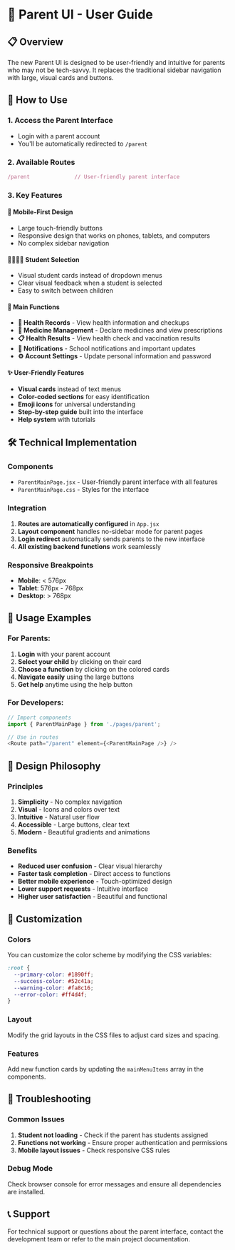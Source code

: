 # 🎯 Parent UI - User Guide

## 📋 Overview
The new Parent UI is designed to be user-friendly and intuitive for parents who may not be tech-savvy. It replaces the traditional sidebar navigation with large, visual cards and buttons.

## 🚀 How to Use

### 1. **Access the Parent Interface**
- Login with a parent account
- You'll be automatically redirected to `/parent`

### 2. **Available Routes**
```javascript
/parent              // User-friendly parent interface
```

### 3. **Key Features**

#### **📱 Mobile-First Design**
- Large touch-friendly buttons
- Responsive design that works on phones, tablets, and computers
- No complex sidebar navigation

#### **👨‍👩‍👧‍👦 Student Selection**
- Visual student cards instead of dropdown menus
- Clear visual feedback when a student is selected
- Easy to switch between children

#### **🎯 Main Functions**
- **💖 Health Records** - View health information and checkups
- **💊 Medicine Management** - Declare medicines and view prescriptions
- **📋 Health Results** - View health check and vaccination results
- **🔔 Notifications** - School notifications and important updates
- **⚙️ Account Settings** - Update personal information and password

#### **✨ User-Friendly Features**
- **Visual cards** instead of text menus
- **Color-coded sections** for easy identification
- **Emoji icons** for universal understanding
- **Step-by-step guide** built into the interface
- **Help system** with tutorials

## 🛠️ Technical Implementation

### **Components**
- `ParentMainPage.jsx` - User-friendly parent interface with all features
- `ParentMainPage.css` - Styles for the interface

### **Integration**
1. **Routes are automatically configured** in `App.jsx`
2. **Layout component** handles no-sidebar mode for parent pages
3. **Login redirect** automatically sends parents to the new interface
4. **All existing backend functions** work seamlessly

### **Responsive Breakpoints**
- **Mobile**: < 576px
- **Tablet**: 576px - 768px
- **Desktop**: > 768px

## 📝 Usage Examples

### **For Parents:**
1. **Login** with your parent account
2. **Select your child** by clicking on their card
3. **Choose a function** by clicking on the colored cards
4. **Navigate easily** using the large buttons
5. **Get help** anytime using the help button

### **For Developers:**
```javascript
// Import components
import { ParentMainPage } from './pages/parent';

// Use in routes
<Route path="/parent" element={<ParentMainPage />} />
```

## 🎨 Design Philosophy

### **Principles**
1. **Simplicity** - No complex navigation
2. **Visual** - Icons and colors over text
3. **Intuitive** - Natural user flow
4. **Accessible** - Large buttons, clear text
5. **Modern** - Beautiful gradients and animations

### **Benefits**
- **Reduced user confusion** - Clear visual hierarchy
- **Faster task completion** - Direct access to functions
- **Better mobile experience** - Touch-optimized design
- **Lower support requests** - Intuitive interface
- **Higher user satisfaction** - Beautiful and functional

## 🔧 Customization

### **Colors**
You can customize the color scheme by modifying the CSS variables:
```css
:root {
  --primary-color: #1890ff;
  --success-color: #52c41a;
  --warning-color: #fa8c16;
  --error-color: #ff4d4f;
}
```

### **Layout**
Modify the grid layouts in the CSS files to adjust card sizes and spacing.

### **Features**
Add new function cards by updating the `mainMenuItems` array in the components.

## 🐛 Troubleshooting

### **Common Issues**
1. **Student not loading** - Check if the parent has students assigned
2. **Functions not working** - Ensure proper authentication and permissions
3. **Mobile layout issues** - Check responsive CSS rules

### **Debug Mode**
Check browser console for error messages and ensure all dependencies are installed.

## 📞 Support
For technical support or questions about the parent interface, contact the development team or refer to the main project documentation.
